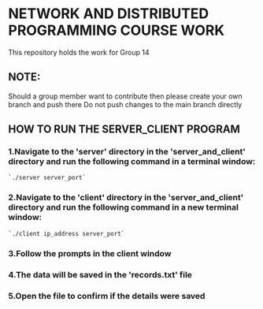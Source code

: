 # NETWORK AND DISTRIBUTED PROGRAMMING COURSE WORK
This repository holds the work for Group 14

## NOTE:
Should a group member want to contribute then please create your own branch and push there
Do not push changes to the main branch directly

## HOW TO RUN THE SERVER_CLIENT PROGRAM
### 1.Navigate to the 'server' directory in the 'server_and_client' directory and run the following command in a terminal window:
	
	`./server server_port`
	
### 2.Navigate to the 'client' directory in the 'server_and_client' directory and run the following command in a new terminal window:

	`./client ip_address server_port`

### 3.Follow the prompts in the client window
### 4.The data will be saved in the 'records.txt' file
### 5.Open the file to confirm if the details were saved
